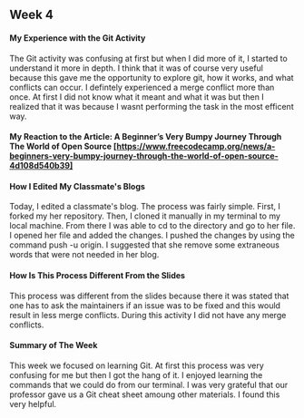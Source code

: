 ## Week 4

#### My Experience with the Git Activity 

The Git activity was confusing at first but when I did more of it, I started to understand it more in depth. I think that it was of course very useful because this gave me the opportunity to explore git, how it works, and what conflicts can occur. I defintely experienced a merge conflict more than once. At first I did not know what it meant and what it was but then I realized that it was because I wasnt performing the task in the most efficent way. 

#### My Reaction to the Article: A Beginner’s Very Bumpy Journey Through The World of Open Source [https://www.freecodecamp.org/news/a-beginners-very-bumpy-journey-through-the-world-of-open-source-4d108d540b39]



#### How I Edited My Classmate's Blogs

Today, I edited a classmate's blog. The process was fairly simple. First, I forked my her repository. Then, I cloned it manually in my terminal to my local machine. From there I was able to cd to the directory and go to her file. I opened her file and added the changes. I pushed the changes by using the command push -u origin. I suggested that she remove some extraneous words that were not needed in her blog.

#### How Is This Process Different From the Slides

This process was different from the slides because there it was stated that one has to ask the maintainers if an issue was to be fixed and this would result in less merge conflicts. During this activity I did not have any merge conflicts. 

#### Summary of The Week

This week we focused on learning Git. At first this process was very confusing for me but then I got the hang of it. I enjoyed learning the commands that we could do from our terminal. I was very grateful that our professor gave us a Git cheat sheet amoung other materials. I found this very helpful.
